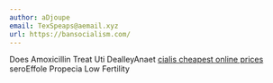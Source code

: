 ```yaml
---
author: aDjoupe
email: TexSpeaps@aemail.xyz
url: https://bansocialism.com/
---
```


Does Amoxicillin Treat Uti  DealleyAnaet <a href=https://bansocialism.com/>cialis cheapest online prices</a> seroEffole Propecia Low Fertility 